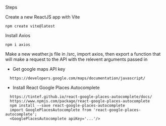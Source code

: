 Steps

Create a new ReactJS app with Vite

```
npm create vite@latest
```

Install Axios

```
npm i axios
```

Make a new weather.js file in /src, import axios, then export a function that will make a request to the API with the relevent arguments passed in

-  Get google maps API key

```
  https://developers.google.com/maps/documentation/javascript/
```

- Install React Google Places Autocomplete

```
  https://tintef.github.io/react-google-places-autocomplete/docs/
  https://www.npmjs.com/package/react-google-places-autocomplete
  npm install --save react-google-places-autocomplete
  import GooglePlacesAutocomplete from 'react-google-places-autocomplete';
  <GooglePlacesAutocomplete apiKey='...'/>
```
